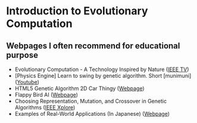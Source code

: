 # Introduction to Evolutionary Computation

## Webpages I often recommend for educational purpose
* Evolutionary Computation - A Technology Inspired by Nature ([IEEE TV](https://ieeetv.ieee.org/technology/evolutionary_computation_a_technology_inspired_by_nature))
* [Physics Engine] Learn to swing by genetic algorithm. Short [munimuni] ([Youtube](https://youtu.be/8vzTCC-jbwM))
* HTML5 Genetic Algorithm 2D Car Thingy ([Webpage](https://rednuht.org/genetic_cars_2/))
* Flappy Bird AI ([Webpage](https://flappybird-ai.netlify.app))
* Choosing Representation, Mutation, and Crossover in Genetic Algorithms ([IEEE Xplore](https://ieeexplore.ieee.org/document/9942691))
* Examples of Real-World Applications (In Japanese) ([Webpage](https://sites.google.com/view/evocomp/))
